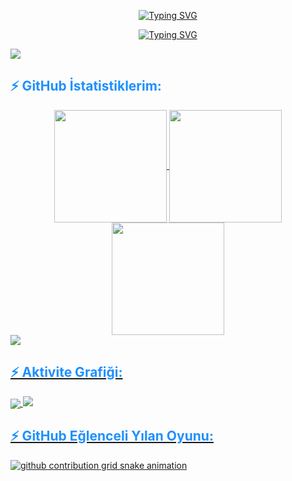 <p align="center"> <a href="https://git.io/typing-svg"><img src="https://readme-typing-svg.demolab.com?font=Fira+Code&weight=500&size=40&pause=1000&color=58A6FF&center=true&width=500&height=100&lines=Hi+%F0%9F%91%8B+I'm+Hüseyin+Umut+Kardaş!" alt="Typing SVG" /></a> </p> <p align="center"> <a href="https://git.io/typing-svg"><img src="https://readme-typing-svg.demolab.com?font=Fira+Code&weight=100&pause=1000&color=1E90FF&center=true&vCenter=true&width=800&height=30&lines=iOS+Developer+%26+Game+Developer+from+Trabzon%2FTurkey" alt="Typing SVG" /></a> </p> <img src="https://user-images.githubusercontent.com/73097560/115834477-dbab4500-a447-11eb-908a-139a6edaec5c.gif"> <h2 align="left" style="color: #1E90FF;">⚡ GitHub İstatistiklerim:</h2> <div align="center"> <a href="https://github.com/UmutKardas"> <img align="center" src="http://github-profile-summary-cards.vercel.app/api/cards/stats?username=UmutKardas&theme=github_dark" height="180em" /> <img align="center" src="http://github-profile-summary-cards.vercel.app/api/cards/most-commit-language?username=UmutKardas&theme=github_dark" height="180em" /> <img align="center" src="http://github-profile-summary-cards.vercel.app/api/cards/repos-per-language?username=UmutKardas&theme=github_dark" height="180em" /> </div> <img src="https://user-images.githubusercontent.com/73097560/115834477-dbab4500-a447-11eb-908a-139a6edaec5c.gif"> <h2 align="left" style="color: #1E90FF;">⚡ Aktivite Grafiği:</h2> <img align="center" src="https://github-readme-activity-graph.vercel.app/graph?username=UmutKardas&theme=github-compact"/> <img src="https://user-images.githubusercontent.com/73097560/115834477-dbab4500-a447-11eb-908a-139a6edaec5c.gif"> <h2 align="left" style="color: #1E90FF;">⚡ GitHub Eğlenceli Yılan Oyunu:</h2> <picture> <source media="(prefers-color-scheme: dark)" srcset="https://raw.githubusercontent.com/UmutKardas/UmutKardas/output/github-contribution-grid-snake-dark.svg"> <source media="(prefers-color-scheme: light)" srcset="https://raw.githubusercontent.com/UmutKardas/UmutKardas/output/github-contribution-grid-snake.svg"> <img alt="github contribution grid snake animation" src="https://raw.githubusercontent.com/UmutKardas/UmutKardas/output/github-contribution-grid-snake.svg"> </picture>
